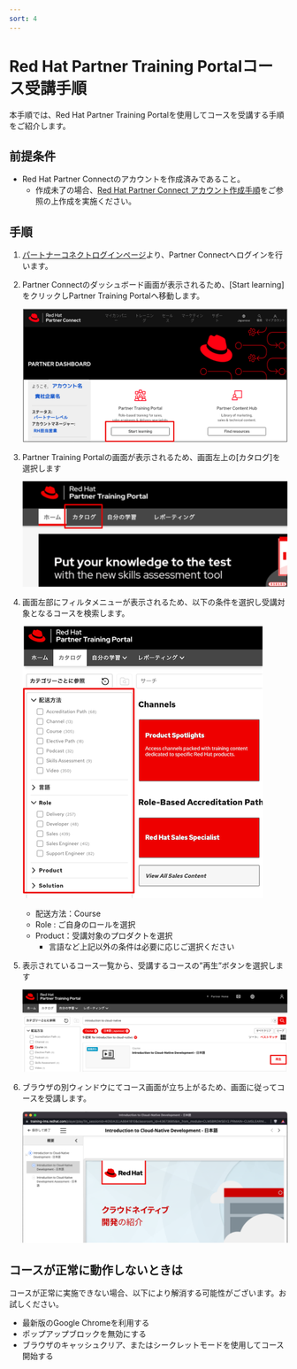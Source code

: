 ```yaml
---
sort: 4
---
```


# Red Hat Partner Training Portalコース受講手順

本手順では、Red Hat Partner Training Portalを使用してコースを受講する手順をご紹介します。

## 前提条件

* Red Hat Partner Connectのアカウントを作成済みであること。
  * 作成未了の場合、[Red Hat Partner Connect アカウント作成手順](https://sso.redhat.com/auth/realms/redhat-external/protocol/saml/clients/redhat?RelayState=%2FDashboard_page)をご参照の上作成を実施ください。

## 手順

1. [パートナーコネクトログインページ](https://sso.redhat.com/auth/realms/redhat-external/protocol/saml/clients/redhat?RelayState=%2FDashboard_page)より、Partner Connectへログインを行います。

1. Partner Connectのダッシュボード画面が表示されるため、[Start learning]をクリックしPartner Training Portalへ移動します。

   ![picture](https://github.com/KaitoInaba/rh-open-renew/blob/main/offering/images/ptp/001.png?raw=true)

1. Partner Training Portalの画面が表示されるため、画面左上の[カタログ]を選択します

   ![picture](https://github.com/KaitoInaba/rh-open-renew/blob/main/offering/images/ptp/002.png?raw=true)

1. 画面左部にフィルタメニューが表示されるため、以下の条件を選択し受講対象となるコースを検索します。

   ![picture](https://github.com/KaitoInaba/rh-open-renew/blob/main/offering/images/ptp/003.png?raw=true)

   - 配送方法：Course
   - Role : ご自身のロールを選択
   - Product：受講対象のプロダクトを選択
     - 言語など上記以外の条件は必要に応じご選択ください
  
2. 表示されているコース一覧から、受講するコースの”再生”ボタンを選択します

   ![picture](https://github.com/KaitoInaba/rh-open-renew/blob/main/offering/images/ptp/004.png?raw=true)

3. ブラウザの別ウィンドウにてコース画面が立ち上がるため、画面に従ってコースを受講します。

   ![picture](https://github.com/KaitoInaba/rh-open-renew/blob/main/offering/images/ptp/005.png?raw=true)

## コースが正常に動作しないときは

コースが正常に実施できない場合、以下により解消する可能性がございます。お試しください。

* 最新版のGoogle Chromeを利用する
* ポップアップブロックを無効にする
* ブラウザのキャッシュクリア、またはシークレットモードを使用してコース開始する